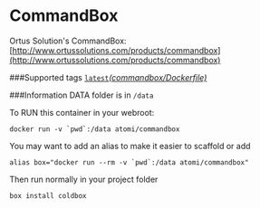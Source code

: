 CommandBox
==================
Ortus Solution's CommandBox:
[http://www.ortussolutions.com/products/commandbox](http://www.ortussolutions.com/products/commandbox)

###Supported tags
[```latest```_(commandbox/Dockerfile)_](https://github.com/atomi/public-dockerfiles/blob/master/commandbox/Dockerfile)


###Information
DATA folder is in ```/data```

To RUN this container in your webroot:

```docker run -v `pwd`:/data atomi/commandbox```


You may want to add an alias to make it easier to scaffold or add

```alias box="docker run --rm -v `pwd`:/data atomi/commandbox"```

Then run normally in your project folder

```box install coldbox```



